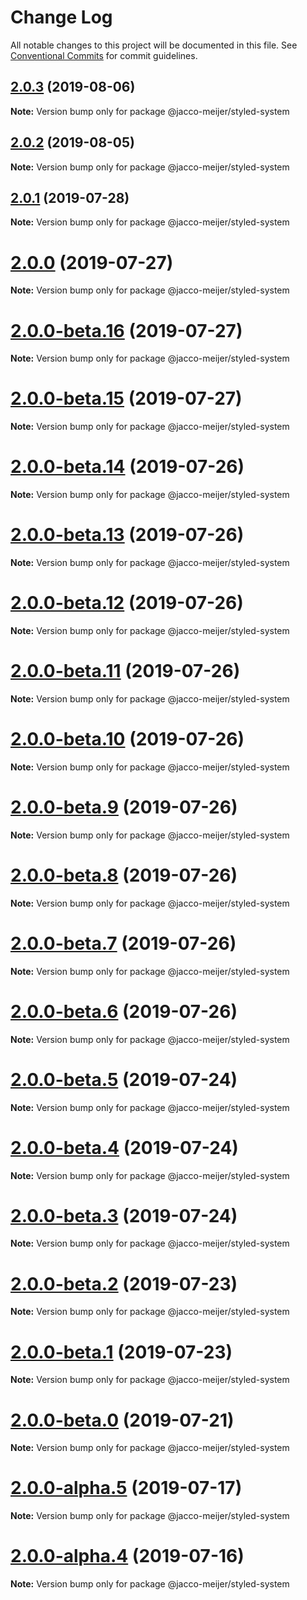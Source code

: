 # Change Log

All notable changes to this project will be documented in this file.
See [Conventional Commits](https://conventionalcommits.org) for commit guidelines.

## [2.0.3](https://github.com/jaccomeijer/wheelroom/compare/@jacco-meijer/styled-system@2.0.2...@jacco-meijer/styled-system@2.0.3) (2019-08-06)

**Note:** Version bump only for package @jacco-meijer/styled-system





## [2.0.2](https://github.com/jaccomeijer/wheelroom/compare/@jacco-meijer/styled-system@2.0.1...@jacco-meijer/styled-system@2.0.2) (2019-08-05)

**Note:** Version bump only for package @jacco-meijer/styled-system





## [2.0.1](https://github.com/jaccomeijer/wheelroom/compare/@jacco-meijer/styled-system@2.0.0...@jacco-meijer/styled-system@2.0.1) (2019-07-28)

**Note:** Version bump only for package @jacco-meijer/styled-system





# [2.0.0](https://github.com/jaccomeijer/wheelroom/compare/@jacco-meijer/styled-system@2.0.0-beta.16...@jacco-meijer/styled-system@2.0.0) (2019-07-27)

**Note:** Version bump only for package @jacco-meijer/styled-system





# [2.0.0-beta.16](https://github.com/jaccomeijer/wheelroom/compare/@jacco-meijer/styled-system@2.0.0-beta.15...@jacco-meijer/styled-system@2.0.0-beta.16) (2019-07-27)

**Note:** Version bump only for package @jacco-meijer/styled-system





# [2.0.0-beta.15](https://github.com/jaccomeijer/wheelroom/compare/@jacco-meijer/styled-system@2.0.0-beta.14...@jacco-meijer/styled-system@2.0.0-beta.15) (2019-07-27)

**Note:** Version bump only for package @jacco-meijer/styled-system





# [2.0.0-beta.14](https://github.com/jaccomeijer/wheelroom/compare/@jacco-meijer/styled-system@2.0.0-beta.13...@jacco-meijer/styled-system@2.0.0-beta.14) (2019-07-26)

**Note:** Version bump only for package @jacco-meijer/styled-system





# [2.0.0-beta.13](https://github.com/jaccomeijer/wheelroom/compare/@jacco-meijer/styled-system@2.0.0-beta.12...@jacco-meijer/styled-system@2.0.0-beta.13) (2019-07-26)

**Note:** Version bump only for package @jacco-meijer/styled-system





# [2.0.0-beta.12](https://github.com/jaccomeijer/wheelroom/compare/@jacco-meijer/styled-system@2.0.0-beta.11...@jacco-meijer/styled-system@2.0.0-beta.12) (2019-07-26)

**Note:** Version bump only for package @jacco-meijer/styled-system





# [2.0.0-beta.11](https://github.com/jaccomeijer/wheelroom/compare/@jacco-meijer/styled-system@2.0.0-beta.10...@jacco-meijer/styled-system@2.0.0-beta.11) (2019-07-26)

**Note:** Version bump only for package @jacco-meijer/styled-system





# [2.0.0-beta.10](https://github.com/jaccomeijer/wheelroom/compare/@jacco-meijer/styled-system@2.0.0-beta.9...@jacco-meijer/styled-system@2.0.0-beta.10) (2019-07-26)

**Note:** Version bump only for package @jacco-meijer/styled-system





# [2.0.0-beta.9](https://github.com/jaccomeijer/wheelroom/compare/@jacco-meijer/styled-system@2.0.0-beta.8...@jacco-meijer/styled-system@2.0.0-beta.9) (2019-07-26)

**Note:** Version bump only for package @jacco-meijer/styled-system





# [2.0.0-beta.8](https://github.com/jaccomeijer/wheelroom/compare/@jacco-meijer/styled-system@2.0.0-beta.7...@jacco-meijer/styled-system@2.0.0-beta.8) (2019-07-26)

**Note:** Version bump only for package @jacco-meijer/styled-system





# [2.0.0-beta.7](https://github.com/jaccomeijer/wheelroom/compare/@jacco-meijer/styled-system@2.0.0-beta.6...@jacco-meijer/styled-system@2.0.0-beta.7) (2019-07-26)

**Note:** Version bump only for package @jacco-meijer/styled-system





# [2.0.0-beta.6](https://github.com/jaccomeijer/wheelroom/compare/@jacco-meijer/styled-system@2.0.0-beta.5...@jacco-meijer/styled-system@2.0.0-beta.6) (2019-07-26)

**Note:** Version bump only for package @jacco-meijer/styled-system





# [2.0.0-beta.5](https://github.com/jaccomeijer/wheelroom/compare/@jacco-meijer/styled-system@2.0.0-beta.4...@jacco-meijer/styled-system@2.0.0-beta.5) (2019-07-24)

**Note:** Version bump only for package @jacco-meijer/styled-system





# [2.0.0-beta.4](https://github.com/jaccomeijer/wheelroom/compare/@jacco-meijer/styled-system@2.0.0-beta.3...@jacco-meijer/styled-system@2.0.0-beta.4) (2019-07-24)

**Note:** Version bump only for package @jacco-meijer/styled-system





# [2.0.0-beta.3](https://github.com/jaccomeijer/wheelroom/compare/@jacco-meijer/styled-system@2.0.0-beta.2...@jacco-meijer/styled-system@2.0.0-beta.3) (2019-07-24)

**Note:** Version bump only for package @jacco-meijer/styled-system





# [2.0.0-beta.2](https://github.com/jaccomeijer/wheelroom/compare/@jacco-meijer/styled-system@2.0.0-beta.1...@jacco-meijer/styled-system@2.0.0-beta.2) (2019-07-23)

**Note:** Version bump only for package @jacco-meijer/styled-system





# [2.0.0-beta.1](https://github.com/jaccomeijer/wheelroom/compare/@jacco-meijer/styled-system@2.0.0-beta.0...@jacco-meijer/styled-system@2.0.0-beta.1) (2019-07-23)

**Note:** Version bump only for package @jacco-meijer/styled-system





# [2.0.0-beta.0](https://github.com/jaccomeijer/wheelroom/compare/@jacco-meijer/styled-system@2.0.0-alpha.5...@jacco-meijer/styled-system@2.0.0-beta.0) (2019-07-21)

**Note:** Version bump only for package @jacco-meijer/styled-system





# [2.0.0-alpha.5](https://github.com/jaccomeijer/wheelroom/compare/@jacco-meijer/styled-system@2.0.0-alpha.4...@jacco-meijer/styled-system@2.0.0-alpha.5) (2019-07-17)

**Note:** Version bump only for package @jacco-meijer/styled-system





# [2.0.0-alpha.4](https://github.com/jaccomeijer/wheelroom/compare/@jacco-meijer/styled-system@2.0.0-alpha.3...@jacco-meijer/styled-system@2.0.0-alpha.4) (2019-07-16)

**Note:** Version bump only for package @jacco-meijer/styled-system
